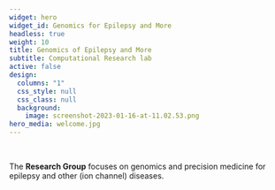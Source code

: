 ```yaml
---
widget: hero
widget_id: Genomics for Epilepsy and More
headless: true
weight: 10
title: Genomics of Epilepsy and More
subtitle: Computational Research lab
active: false
design:
  columns: "1"
  css_style: null
  css_class: null
  background:
    image: screenshot-2023-01-16-at-11.02.53.png
hero_media: welcome.jpg
---
```

<br>

The **Research Group** focuses on genomics and precision medicine for epilepsy and other (ion channel) diseases.